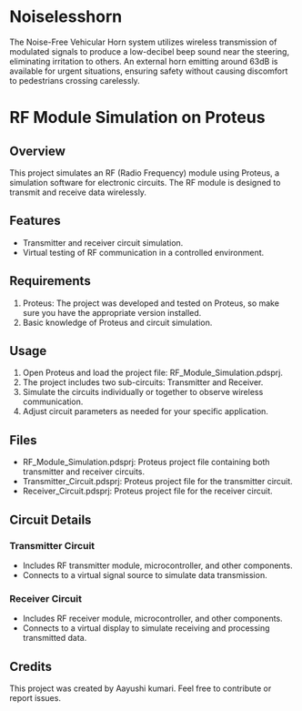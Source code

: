 # Noiselesshorn
The Noise-Free Vehicular Horn system utilizes wireless transmission of modulated signals to produce a low-decibel beep sound near the steering, eliminating irritation to others. An external horn emitting around 63dB is available for urgent situations, ensuring safety without causing discomfort to pedestrians crossing carelessly.
# RF Module Simulation on Proteus

## Overview
This project simulates an RF (Radio Frequency) module using Proteus, a simulation software for electronic circuits. The RF module is designed to transmit and receive data wirelessly.

## Features
- Transmitter and receiver circuit simulation.
- Virtual testing of RF communication in a controlled environment.

## Requirements
1. Proteus: The project was developed and tested on Proteus, so make sure you have the appropriate version installed.
2. Basic knowledge of Proteus and circuit simulation.

## Usage
1. Open Proteus and load the project file: RF_Module_Simulation.pdsprj.
2. The project includes two sub-circuits: Transmitter and Receiver.
3. Simulate the circuits individually or together to observe wireless communication.
4. Adjust circuit parameters as needed for your specific application.

## Files
- RF_Module_Simulation.pdsprj: Proteus project file containing both transmitter and receiver circuits.
- Transmitter_Circuit.pdsprj: Proteus project file for the transmitter circuit.
- Receiver_Circuit.pdsprj: Proteus project file for the receiver circuit.

## Circuit Details
### Transmitter Circuit
- Includes RF transmitter module, microcontroller, and other components.
- Connects to a virtual signal source to simulate data transmission.

### Receiver Circuit
- Includes RF receiver module, microcontroller, and other components.
- Connects to a virtual display to simulate receiving and processing transmitted data.

## Credits
This project was created by Aayushi kumari. Feel free to contribute or report issues.

